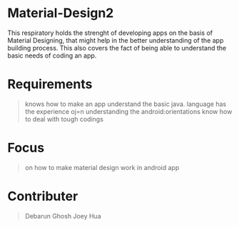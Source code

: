 # Material-Design2
This respiratory holds the strenght of developing apps on the basis of Material Designing, that might help in the better understanding of the app building process. This also covers the fact of being able to understand the basic needs of coding an app.

# Requirements
> knows how to make an app
> understand the basic java. language
> has the experience oj=n understanding the android:orientations
> know how to deal with tough codings

# Focus
> on how to make material design work in android app

# Contributer
> Debarun Ghosh
> Joey Hua
